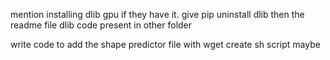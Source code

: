 mention installing dlib gpu if they have it. 
give pip uninstall dlib
then the readme file dlib code present in other folder


write code to add the shape predictor file with wget create sh script maybe
